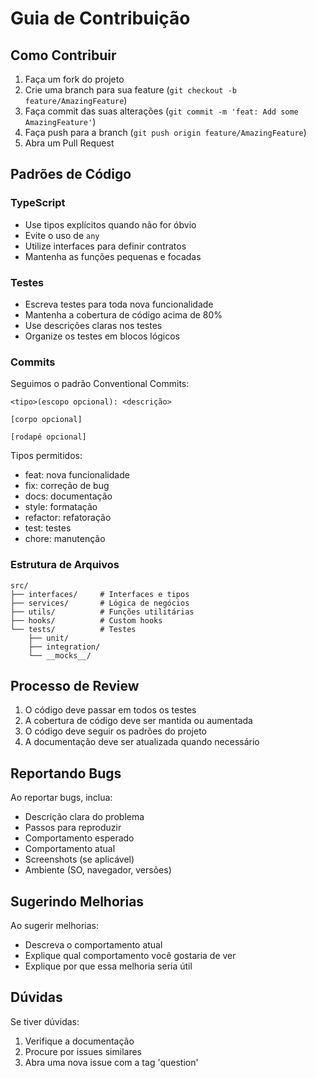 # Guia de Contribuição

## Como Contribuir

1. Faça um fork do projeto
2. Crie uma branch para sua feature (`git checkout -b feature/AmazingFeature`)
3. Faça commit das suas alterações (`git commit -m 'feat: Add some AmazingFeature'`)
4. Faça push para a branch (`git push origin feature/AmazingFeature`)
5. Abra um Pull Request

## Padrões de Código

### TypeScript

- Use tipos explícitos quando não for óbvio
- Evite o uso de `any`
- Utilize interfaces para definir contratos
- Mantenha as funções pequenas e focadas

### Testes

- Escreva testes para toda nova funcionalidade
- Mantenha a cobertura de código acima de 80%
- Use descrições claras nos testes
- Organize os testes em blocos lógicos

### Commits

Seguimos o padrão Conventional Commits:

```
<tipo>(escopo opcional): <descrição>

[corpo opcional]

[rodapé opcional]
```

Tipos permitidos:

- feat: nova funcionalidade
- fix: correção de bug
- docs: documentação
- style: formatação
- refactor: refatoração
- test: testes
- chore: manutenção

### Estrutura de Arquivos

```
src/
├── interfaces/     # Interfaces e tipos
├── services/       # Lógica de negócios
├── utils/          # Funções utilitárias
├── hooks/          # Custom hooks
└── tests/          # Testes
    ├── unit/
    ├── integration/
    └── __mocks__/
```

## Processo de Review

1. O código deve passar em todos os testes
2. A cobertura de código deve ser mantida ou aumentada
3. O código deve seguir os padrões do projeto
4. A documentação deve ser atualizada quando necessário

## Reportando Bugs

Ao reportar bugs, inclua:

- Descrição clara do problema
- Passos para reproduzir
- Comportamento esperado
- Comportamento atual
- Screenshots (se aplicável)
- Ambiente (SO, navegador, versões)

## Sugerindo Melhorias

Ao sugerir melhorias:

- Descreva o comportamento atual
- Explique qual comportamento você gostaria de ver
- Explique por que essa melhoria seria útil

## Dúvidas

Se tiver dúvidas:

1. Verifique a documentação
2. Procure por issues similares
3. Abra uma nova issue com a tag 'question'
